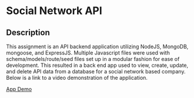 # Social Network API

## Description
This assignment is an API backend application utilizing NodeJS, MongoDB, mongoose, and ExpressJS. Multiple Javascript files were used with schema/models/route/seed files set up in a modular fashion for ease of development. This resulted in a back end app used to view, create, update, and delete API data from a database for a social network based company. Below is a link to a video demonstration of the application.

[App Demo](https://github.com/dmtweedy/ecommerce-backend/assets/135908704/bf4c9869-3a98-472a-b4f7-1db29b7f92ca)
